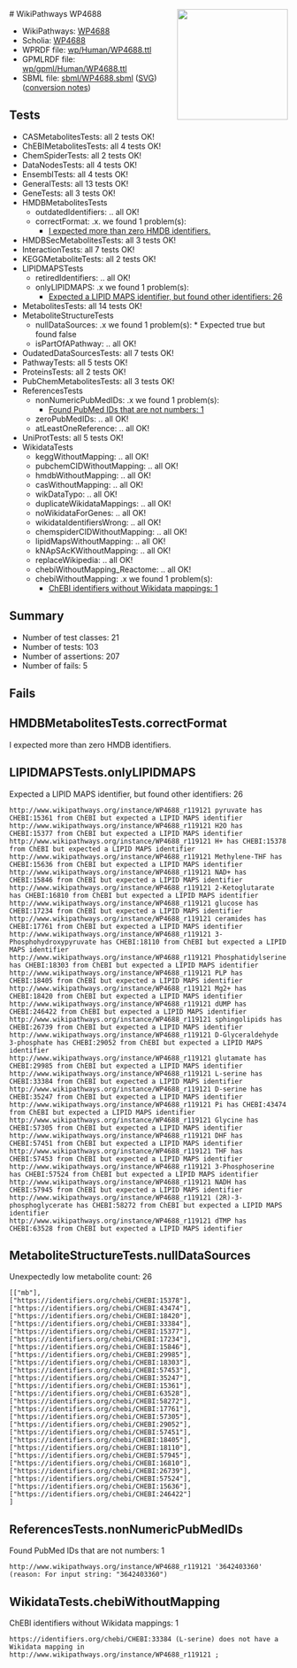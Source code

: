 <img style="float: right; width: 200px" src="../logo.png" />
# WikiPathways WP4688

* WikiPathways: [WP4688](https://identifiers.org/wikipathways:WP4688)
* Scholia: [WP4688](https://scholia.toolforge.org/wikipathways/WP4688)
* WPRDF file: [wp/Human/WP4688.ttl](../wp/Human/WP4688.ttl)
* GPMLRDF file: [wp/gpml/Human/WP4688.ttl](../wp/gpml/Human/WP4688.ttl)
* SBML file: [sbml/WP4688.sbml](../sbml/WP4688.sbml) ([SVG](../sbml/WP4688.svg)) ([conversion notes](../sbml/WP4688.txt))

## Tests
* CASMetabolitesTests: all 2 tests OK!
* ChEBIMetabolitesTests: all 4 tests OK!
* ChemSpiderTests: all 2 tests OK!
* DataNodesTests: all 4 tests OK!
* EnsemblTests: all 4 tests OK!
* GeneralTests: all 13 tests OK!
* GeneTests: all 3 tests OK!
* HMDBMetabolitesTests
    * outdatedIdentifiers: .. all OK!
    * correctFormat: .x. we found 1 problem(s):
        * [I expected more than zero HMDB identifiers.](#ad154c1e)
* HMDBSecMetabolitesTests: all 3 tests OK!
* InteractionTests: all 7 tests OK!
* KEGGMetaboliteTests: all 2 tests OK!
* LIPIDMAPSTests
    * retiredIdentifiers: .. all OK!
    * onlyLIPIDMAPS: .x we found 1 problem(s):
        * [Expected a LIPID MAPS identifier, but found other identifiers: 26](#d0bfb69d)
* MetabolitesTests: all 14 tests OK!
* MetaboliteStructureTests
    * nullDataSources: .x we found 1 problem(s):
            * Expected true but found false
    * isPartOfAPathway: .. all OK!
* OudatedDataSourcesTests: all 7 tests OK!
* PathwayTests: all 5 tests OK!
* ProteinsTests: all 2 tests OK!
* PubChemMetabolitesTests: all 3 tests OK!
* ReferencesTests
    * nonNumericPubMedIDs: .x we found 1 problem(s):
        * [Found PubMed IDs that are not numbers: 1](#762af868)
    * zeroPubMedIDs: .. all OK!
    * atLeastOneReference: .. all OK!
* UniProtTests: all 5 tests OK!
* WikidataTests
    * keggWithoutMapping: .. all OK!
    * pubchemCIDWithoutMapping: .. all OK!
    * hmdbWithoutMapping: .. all OK!
    * casWithoutMapping: .. all OK!
    * wikDataTypo: .. all OK!
    * duplicateWikidataMappings: .. all OK!
    * noWikidataForGenes: .. all OK!
    * wikidataIdentifiersWrong: .. all OK!
    * chemspiderCIDWithoutMapping: .. all OK!
    * lipidMapsWithoutMapping: .. all OK!
    * kNApSAcKWithoutMapping: .. all OK!
    * replaceWikipedia: .. all OK!
    * chebiWithoutMapping_Reactome: .. all OK!
    * chebiWithoutMapping: .x we found 1 problem(s):
        * [ChEBI identifiers without Wikidata mappings: 1](#a8d554cd)


## Summary

* Number of test classes: 21
* Number of tests: 103
* Number of assertions: 207
* Number of fails: 5

## Fails

<a name="ad154c1e" />

## HMDBMetabolitesTests.correctFormat

I expected more than zero HMDB identifiers.
<a name="d0bfb69d" />

## LIPIDMAPSTests.onlyLIPIDMAPS

Expected a LIPID MAPS identifier, but found other identifiers: 26
```
http://www.wikipathways.org/instance/WP4688_r119121 pyruvate has CHEBI:15361 from ChEBI but expected a LIPID MAPS identifier
http://www.wikipathways.org/instance/WP4688_r119121 H2O has CHEBI:15377 from ChEBI but expected a LIPID MAPS identifier
http://www.wikipathways.org/instance/WP4688_r119121 H+ has CHEBI:15378 from ChEBI but expected a LIPID MAPS identifier
http://www.wikipathways.org/instance/WP4688_r119121 Methylene-THF has CHEBI:15636 from ChEBI but expected a LIPID MAPS identifier
http://www.wikipathways.org/instance/WP4688_r119121 NAD+ has CHEBI:15846 from ChEBI but expected a LIPID MAPS identifier
http://www.wikipathways.org/instance/WP4688_r119121 2-Ketoglutarate has CHEBI:16810 from ChEBI but expected a LIPID MAPS identifier
http://www.wikipathways.org/instance/WP4688_r119121 glucose has CHEBI:17234 from ChEBI but expected a LIPID MAPS identifier
http://www.wikipathways.org/instance/WP4688_r119121 ceramides has CHEBI:17761 from ChEBI but expected a LIPID MAPS identifier
http://www.wikipathways.org/instance/WP4688_r119121 3-Phosphohydroxypyruvate has CHEBI:18110 from ChEBI but expected a LIPID MAPS identifier
http://www.wikipathways.org/instance/WP4688_r119121 Phosphatidylserine has CHEBI:18303 from ChEBI but expected a LIPID MAPS identifier
http://www.wikipathways.org/instance/WP4688_r119121 PLP has CHEBI:18405 from ChEBI but expected a LIPID MAPS identifier
http://www.wikipathways.org/instance/WP4688_r119121 Mg2+ has CHEBI:18420 from ChEBI but expected a LIPID MAPS identifier
http://www.wikipathways.org/instance/WP4688_r119121 dUMP has CHEBI:246422 from ChEBI but expected a LIPID MAPS identifier
http://www.wikipathways.org/instance/WP4688_r119121 sphingolipids has CHEBI:26739 from ChEBI but expected a LIPID MAPS identifier
http://www.wikipathways.org/instance/WP4688_r119121 D-Glyceraldehyde 3-phosphate has CHEBI:29052 from ChEBI but expected a LIPID MAPS identifier
http://www.wikipathways.org/instance/WP4688_r119121 glutamate has CHEBI:29985 from ChEBI but expected a LIPID MAPS identifier
http://www.wikipathways.org/instance/WP4688_r119121 L-serine has CHEBI:33384 from ChEBI but expected a LIPID MAPS identifier
http://www.wikipathways.org/instance/WP4688_r119121 D-serine has CHEBI:35247 from ChEBI but expected a LIPID MAPS identifier
http://www.wikipathways.org/instance/WP4688_r119121 Pi has CHEBI:43474 from ChEBI but expected a LIPID MAPS identifier
http://www.wikipathways.org/instance/WP4688_r119121 Glycine has CHEBI:57305 from ChEBI but expected a LIPID MAPS identifier
http://www.wikipathways.org/instance/WP4688_r119121 DHF has CHEBI:57451 from ChEBI but expected a LIPID MAPS identifier
http://www.wikipathways.org/instance/WP4688_r119121 THF has CHEBI:57453 from ChEBI but expected a LIPID MAPS identifier
http://www.wikipathways.org/instance/WP4688_r119121 3-Phosphoserine has CHEBI:57524 from ChEBI but expected a LIPID MAPS identifier
http://www.wikipathways.org/instance/WP4688_r119121 NADH has CHEBI:57945 from ChEBI but expected a LIPID MAPS identifier
http://www.wikipathways.org/instance/WP4688_r119121 (2R)-3-phosphoglycerate has CHEBI:58272 from ChEBI but expected a LIPID MAPS identifier
http://www.wikipathways.org/instance/WP4688_r119121 dTMP has CHEBI:63528 from ChEBI but expected a LIPID MAPS identifier
```

<a name="919041ae" />

## MetaboliteStructureTests.nullDataSources

Unexpectedly low metabolite count: 26
```
[["mb"],
["https://identifiers.org/chebi/CHEBI:15378"],
["https://identifiers.org/chebi/CHEBI:43474"],
["https://identifiers.org/chebi/CHEBI:18420"],
["https://identifiers.org/chebi/CHEBI:33384"],
["https://identifiers.org/chebi/CHEBI:15377"],
["https://identifiers.org/chebi/CHEBI:17234"],
["https://identifiers.org/chebi/CHEBI:15846"],
["https://identifiers.org/chebi/CHEBI:29985"],
["https://identifiers.org/chebi/CHEBI:18303"],
["https://identifiers.org/chebi/CHEBI:57453"],
["https://identifiers.org/chebi/CHEBI:35247"],
["https://identifiers.org/chebi/CHEBI:15361"],
["https://identifiers.org/chebi/CHEBI:63528"],
["https://identifiers.org/chebi/CHEBI:58272"],
["https://identifiers.org/chebi/CHEBI:17761"],
["https://identifiers.org/chebi/CHEBI:57305"],
["https://identifiers.org/chebi/CHEBI:29052"],
["https://identifiers.org/chebi/CHEBI:57451"],
["https://identifiers.org/chebi/CHEBI:18405"],
["https://identifiers.org/chebi/CHEBI:18110"],
["https://identifiers.org/chebi/CHEBI:57945"],
["https://identifiers.org/chebi/CHEBI:16810"],
["https://identifiers.org/chebi/CHEBI:26739"],
["https://identifiers.org/chebi/CHEBI:57524"],
["https://identifiers.org/chebi/CHEBI:15636"],
["https://identifiers.org/chebi/CHEBI:246422"]
]
```

<a name="762af868" />

## ReferencesTests.nonNumericPubMedIDs

Found PubMed IDs that are not numbers: 1
```
http://www.wikipathways.org/instance/WP4688_r119121 '3642403360' (reason: For input string: "3642403360")
```

<a name="a8d554cd" />

## WikidataTests.chebiWithoutMapping

ChEBI identifiers without Wikidata mappings: 1
```
https://identifiers.org/chebi/CHEBI:33384 (L-serine) does not have a Wikidata mapping in http://www.wikipathways.org/instance/WP4688_r119121 ; 
```

